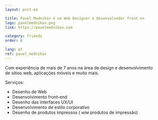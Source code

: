 ```yaml
---
layout: post-ea

title: Pavel Mednikov é um Web Designer e Desenvolvedor front en
logo: pavelmednikov.png
link: https://pavelmednikov.com

category: friends
order: 6

lang: pt
ref: pavel_mednikov
---
```


Com experiência de mais de 7 anos na área de design e desenvolvimento de sítios web, aplicações móveis e muito mais.

Serviços:
  - Desenho de Web
  - Desenvolvimento front-end
  - Desenho das interfaces UX/UI
  - Desenvolvimento de estilo corporativo
  - Desenho de produtos impressos ( или produtos de impressão)
